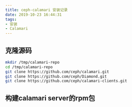 ```yaml
---
title: ceph-calamari 安装记录
date: 2019-10-23 16:44:31
tags:
- 安装
- Calamari
---
```

## 克隆源码
```bash
mkdir /tmp/calamari-repo
cd /tmp/calamari-repo 
git clone https://github.com/ceph/calamari.git
git clone https://github.com/ceph/Diamond.git 
git clone https://github.com/ceph/calamari-clients.git
```
## 构建calamari server的rpm包
